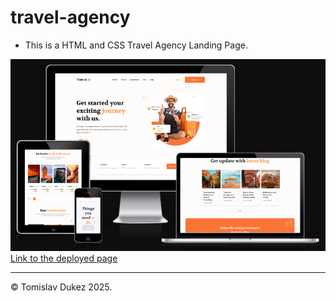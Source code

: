 # travel-agency

- This is a HTML and CSS Travel Agency Landing Page.

![Am I Responsive Screenshot](./docs/amiresponsive.png)
[Link to the deployed page](https://tom-travel-agency.netlify.app/)

---

&copy; Tomislav Dukez 2025.